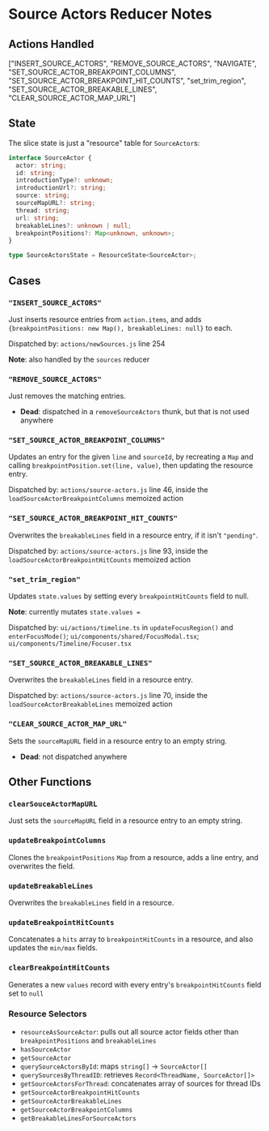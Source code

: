 # Source Actors Reducer Notes

## Actions Handled

["INSERT_SOURCE_ACTORS", "REMOVE_SOURCE_ACTORS", "NAVIGATE", "SET_SOURCE_ACTOR_BREAKPOINT_COLUMNS", "SET_SOURCE_ACTOR_BREAKPOINT_HIT_COUNTS", "set_trim_region", "SET_SOURCE_ACTOR_BREAKABLE_LINES", "CLEAR_SOURCE_ACTOR_MAP_URL"]

## State

The slice state is just a "resource" table for `SourceActor`s:

```ts
interface SourceActor {
  actor: string;
  id: string;
  introductionType?: unknown;
  introductionUrl?: string;
  source: string;
  sourceMapURL?: string;
  thread: string;
  url: string;
  breakableLines?: unknown | null;
  breakpointPositions?: Map<unknown, unknown>;
}

type SourceActorsState = ResourceState<SourceActor>;
```

## Cases

### `"INSERT_SOURCE_ACTORS"`

Just inserts resource entries from `action.items`, and adds `{breakpointPositions: new Map(), breakableLines: null}` to each.

Dispatched by: `actions/newSources.js` line 254

**Note**: also handled by the `sources` reducer

### `"REMOVE_SOURCE_ACTORS"`

Just removes the matching entries.

- **Dead**: dispatched in a `removeSourceActors` thunk, but that is not used anywhere

### `"SET_SOURCE_ACTOR_BREAKPOINT_COLUMNS"`

Updates an entry for the given `line` and `sourceId`, by recreating a `Map` and calling `breakpointPosition.set(line, value)`, then updating the resource entry.

Dispatched by: `actions/source-actors.js` line 46, inside the `loadSourceActorBreakpointColumns` memoized action

### `"SET_SOURCE_ACTOR_BREAKPOINT_HIT_COUNTS"`

Overwrites the `breakableLines` field in a resource entry, if it isn't `"pending"`.

Dispatched by: `actions/source-actors.js` line 93, inside the `loadSourceActorBreakpointHitCounts` memoized action

### `"set_trim_region"`

Updates `state.values` by setting every `breakpointHitCounts` field to null.

**Note**: currently mutates `state.values =`

Dispatched by: `ui/actions/timeline.ts` in `updateFocusRegion()` and `enterFocusMode()`; `ui/components/shared/FocusModal.tsx`; `ui/components/Timeline/Focuser.tsx`

### `"SET_SOURCE_ACTOR_BREAKABLE_LINES"`

Overwrites the `breakableLines` field in a resource entry.

Dispatched by: `actions/source-actors.js` line 70, inside the `loadSourceActorBreakableLines` memoized action

### `"CLEAR_SOURCE_ACTOR_MAP_URL"`

Sets the `sourceMapURL` field in a resource entry to an empty string.

- **Dead**: not dispatched anywhere

## Other Functions

### `clearSouceActorMapURL`

Just sets the `sourceMapURL` field in a resource entry to an empty string.

### `updateBreakpointColumns`

Clones the `breakpointPositions` `Map` from a resource, adds a line entry, and overwrites the field.

### `updateBreakableLines`

Overwrites the `breakableLines` field in a resource.

### `updateBreakpointHitCounts`

Concatenates a `hits` array to `breakpointHitCounts` in a resource, and also updates the `min/max` fields.

### `clearBreakpointHitCounts`

Generates a new `values` record with every entry's `breakpointHitCounts` field set to `null`

### Resource Selectors

- `resourceAsSourceActor`: pulls out all source actor fields other than `breakpointPositions` and `breakableLines`
- `hasSourceActor`
- `getSourceActor`
- `querySourceActorsById`: maps `string[]` -> `SourceActor[]`
- `querySourcesByThreadID`: retrieves `Record<ThreadName, SourceActor[]>`
- `getSourceActorsForThread`: concatenates array of sources for thread IDs
- `getSourceActorBreakpointHitCounts`
- `getSourceActorBreakableLines`
- `getSourceActorBreakpointColumns`
- `getBreakableLinesForSourceActors`
